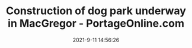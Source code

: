 ---
"title": "Construction of dog park underway in MacGregor - PortageOnline.com"
"date": "2021-9-11 14:56:26"
"feed_name": "GOOGLENEWSCONSTRUCTION"
"feed_website": "https://news.google.com/search?q=construction%2Bincident&hl=en-US&gl=US&ceid=US:en"
"feed_rss": "https://news.google.com/rss/search?q=construction%2Bincident&hl=en-US&gl=US&ceid=US:en"
"link": "https://portageonline.com/local/construction-of-dog-park-underway-in-macgregor"
"file": "_posts/2021-1-1-e0ce49ea5d4db52acdb3581dac9134de0fae1fd6.md"
"accident": "1"
"drilling": "0"
---